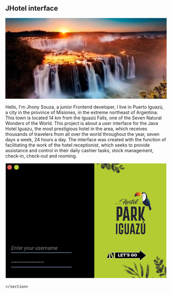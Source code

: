 <!DOCTYPE html>
<html lang="en">
<head>
    <meta charset="UTF-8">
    <meta http-equiv="X-UA-Compatible" content="IE=edge">
    <meta name="viewport" content="width=device-width, initial-scale=1.0">
    <link rel="stylesheet" href="indexSource/styles.css" />
</head>
<body>
    <nav><h1>JHotel interface</h1></nav>
    <img src="indexSource/iguazu-waterfallsIII.jpg" alt="beta image">
    <section>
        <p class="article">Hello, I'm Jhony Souza, a junior Frontend developer, I live in Puerto Iguazú, a city in the province of Misiones, in the extreme northeast of Argentina. This town is located 14 km from the Iguazú Falls, one of the Seven Natural Wonders of the World.
            This project is about a user interface for the Java Hotel Iguazu, the most prestigious hotel in the area, which receives thousands of travelers from all over the world throughout the year, seven days a week, 24 hours a day.
            The interface was created with the function of facilitating the work of the hotel receptionist, which seeks to provide assistance and control in their daily cashier tasks, stock management, check-in, check-out and rooming.
        </p>
        <img src="indexSource/interfaz-beta.png" alt="beta image">
        
    </section>
</body>
</html>
